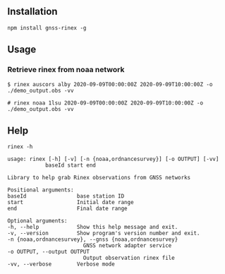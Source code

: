 ## Installation

`npm install gnss-rinex -g`

## Usage

### Retrieve rinex from noaa network

`$ rinex auscors alby 2020-09-09T00:00:00Z 2020-09-09T10:00:00Z -o ./demo_output.obs -vv`

`# rinex noaa 1lsu 2020-09-09T00:00:00Z 2020-09-09T10:00:00Z -o ./demo_output.obs -vv`

## Help

`rinex -h`

    usage: rinex [-h] [-v] [-n {noaa,ordnancesurvey}] [-o OUTPUT] [-vv]
                baseId start end

    Library to help grab Rinex observations from GNSS networks

    Positional arguments:
    baseId                base station ID
    start                 Initial date range
    end                   Final date range

    Optional arguments:
    -h, --help            Show this help message and exit.
    -v, --version         Show program's version number and exit.
    -n {noaa,ordnancesurvey}, --gnss {noaa,ordnancesurvey}
                            GNSS network adapter service
    -o OUTPUT, --output OUTPUT
                            Output observation rinex file
    -vv, --verbose        Verbose mode
